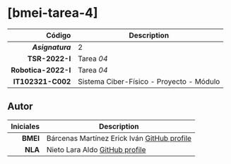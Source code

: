 # [bmei-tarea-4] 


| Código | Description |
| ------:| ----------- |
| ***Asignatura*** | 2 | 
| **TSR-2022-I** | Tarea *04* |
| **Robotica-2022-I**  | Tarea *04* |
| **IT102321-C002** | Sistema Ciber-Físico - Proyecto - Módulo |


## Autor

| Iniciales  | Description |
| ----------:| ----------- |
| **BMEI** | Bárcenas Martínez Erick Iván [GitHub profile](https://github.com/erickbarcenas) |
| **NLA**  | Nieto Lara Aldo [GitHub profile](https://github.com/Aldomecatronic) |


